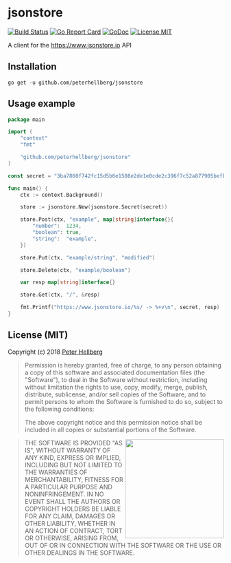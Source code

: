 # jsonstore

[![Build Status](https://travis-ci.org/peterhellberg/jsonstore.svg?branch=master)](https://travis-ci.org/peterhellberg/jsonstore)
[![Go Report Card](https://goreportcard.com/badge/github.com/peterhellberg/jsonstore)](https://goreportcard.com/report/github.com/peterhellberg/jsonstore)
[![GoDoc](https://img.shields.io/badge/godoc-reference-blue.svg?style=flat)](https://godoc.org/github.com/peterhellberg/jsonstore)
[![License MIT](https://img.shields.io/badge/license-MIT-lightgrey.svg?style=flat)](https://github.com/peterhellberg/jsonstore#license-mit)


A client for the <https://www.jsonstore.io> API

## Installation

    go get -u github.com/peterhellberg/jsonstore

## Usage example

```go
package main

import (
	"context"
	"fmt"

	"github.com/peterhellberg/jsonstore"
)

const secret = "3ba7860f742fc15d5b6e1508e2de1e0cde2c396f7c52a877905befb4e970eaaf"

func main() {
	ctx := context.Background()

	store := jsonstore.New(jsonstore.Secret(secret))

	store.Post(ctx, "example", map[string]interface{}{
		"number":  1234,
		"boolean": true,
		"string":  "example",
	})

	store.Put(ctx, "example/string", "modified")

	store.Delete(ctx, "example/boolean")

	var resp map[string]interface{}

	store.Get(ctx, "/", &resp)

	fmt.Printf("https://www.jsonstore.io/%s/ -> %+v\n", secret, resp)
}
```

## License (MIT)

Copyright (c) 2018 [Peter Hellberg](https://c7.se/)

> Permission is hereby granted, free of charge, to any person obtaining
> a copy of this software and associated documentation files (the "Software"),
> to deal in the Software without restriction, including without limitation
> the rights to use, copy, modify, merge, publish, distribute, sublicense,
> and/or sell copies of the Software, and to permit persons to whom the
> Software is furnished to do so, subject to the following conditions:
>
> The above copyright notice and this permission notice shall be included
> in all copies or substantial portions of the Software.

<img src="https://data.gopher.se/gopher/viking-gopher.svg" align="right" width="230" height="230">

> THE SOFTWARE IS PROVIDED "AS IS", WITHOUT WARRANTY OF ANY KIND,
> EXPRESS OR IMPLIED, INCLUDING BUT NOT LIMITED TO THE WARRANTIES
> OF MERCHANTABILITY, FITNESS FOR A PARTICULAR PURPOSE AND NONINFRINGEMENT.
> IN NO EVENT SHALL THE AUTHORS OR COPYRIGHT HOLDERS BE LIABLE FOR ANY CLAIM,
> DAMAGES OR OTHER LIABILITY, WHETHER IN AN ACTION OF CONTRACT,
> TORT OR OTHERWISE, ARISING FROM, OUT OF OR IN CONNECTION WITH THE SOFTWARE
> OR THE USE OR OTHER DEALINGS IN THE SOFTWARE.
